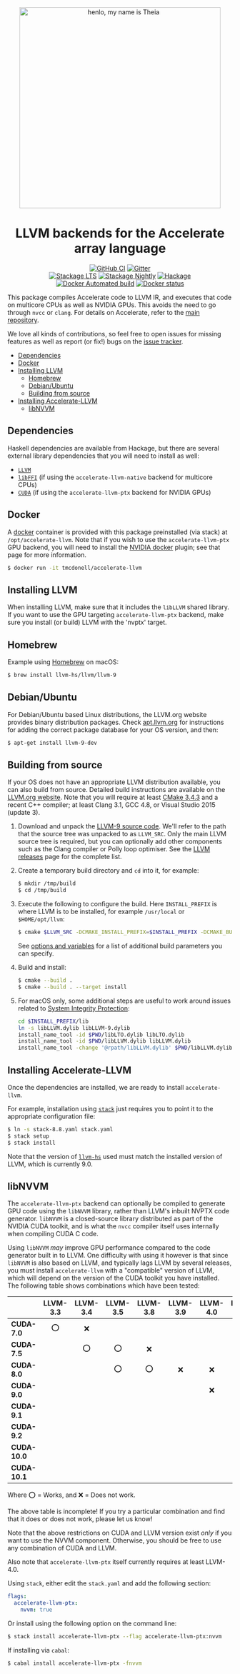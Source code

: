 <div align="center">
<img width="450" src="https://github.com/AccelerateHS/accelerate/raw/master/images/accelerate-logo-text-v.png?raw=true" alt="henlo, my name is Theia"/>

# LLVM backends for the Accelerate array language

[![GitHub CI](https://github.com/tmcdonell/accelerate-llvm/workflows/CI/badge.svg)](https://github.com/tmcdonell/accelerate-llvm/actions)
[![Gitter](https://img.shields.io/gitter/room/nwjs/nw.js.svg)](https://gitter.im/AccelerateHS/Lobby)
<br>
[![Stackage LTS](https://stackage.org/package/accelerate-llvm/badge/lts)](https://stackage.org/lts/package/accelerate-llvm)
[![Stackage Nightly](https://stackage.org/package/accelerate-llvm/badge/nightly)](https://stackage.org/nightly/package/accelerate-llvm)
[![Hackage](https://img.shields.io/hackage/v/accelerate-llvm.svg)](https://hackage.haskell.org/package/accelerate-llvm)
<br>
[![Docker Automated build](https://img.shields.io/docker/automated/tmcdonell/accelerate-llvm.svg)](https://hub.docker.com/r/tmcdonell/accelerate-llvm/)
[![Docker status](https://images.microbadger.com/badges/image/tmcdonell/accelerate-llvm.svg)](https://microbadger.com/images/tmcdonell/accelerate-llvm)

</div>

This package compiles Accelerate code to LLVM IR, and executes that code on
multicore CPUs as well as NVIDIA GPUs. This avoids the need to go through `nvcc`
or `clang`. For details on Accelerate, refer to the [main repository][GitHub].

We love all kinds of contributions, so feel free to open issues for missing
features as well as report (or fix!) bugs on the [issue tracker][Issues].

  [GitHub]:  https://github.com/AccelerateHS/accelerate
  [Issues]:  https://github.com/AccelerateHS/accelerate/issues


 * [Dependencies](#dependencies)
 * [Docker](#docker)
 * [Installing LLVM](#installing-llvm)
   * [Homebrew](#homebrew)
   * [Debian/Ubuntu](#debianubuntu)
   * [Building from source](#building-from-source)
 * [Installing Accelerate-LLVM](#installing-accelerate-llvm)
   * [libNVVM](#libNVVM)


Dependencies
------------

Haskell dependencies are available from Hackage, but there are several external
library dependencies that you will need to install as well:

 * [`LLVM`](http://llvm.org)
 * [`libFFI`](http://sourceware.org/libffi/) (if using the `accelerate-llvm-native` backend for multicore CPUs)
 * [`CUDA`](https://developer.nvidia.com/cuda-downloads) (if using the `accelerate-llvm-ptx` backend for NVIDIA GPUs)


Docker
------

A [docker](https://www.docker.com) container is provided with this package
preinstalled (via stack) at `/opt/accelerate-llvm`. Note that if you wish to use
the `accelerate-llvm-ptx` GPU backend, you will need to install the [NVIDIA
docker](https://github.com/NVIDIA/nvidia-docker) plugin; see that page for more
information.

```sh
$ docker run -it tmcdonell/accelerate-llvm
```


Installing LLVM
---------------

When installing LLVM, make sure that it includes the `libLLVM` shared library.
If you want to use the GPU targeting `accelerate-llvm-ptx` backend, make sure
you install (or build) LLVM with the 'nvptx' target.

## Homebrew

Example using [Homebrew](http://brew.sh) on macOS:

```sh
$ brew install llvm-hs/llvm/llvm-9
```

## Debian/Ubuntu

For Debian/Ubuntu based Linux distributions, the LLVM.org website provides
binary distribution packages. Check [apt.llvm.org](http://apt.llvm.org) for
instructions for adding the correct package database for your OS version, and
then:

```sh
$ apt-get install llvm-9-dev
```

## Building from source

If your OS does not have an appropriate LLVM distribution available, you can also build from source. Detailed build instructions are available on the [LLVM.org website](http://releases.llvm.org/6.0.0/docs/CMake.html). Note that you will require at least [CMake 3.4.3](http://www.cmake.org/cmake/resources/software.html) and a recent C++ compiler; at least Clang 3.1, GCC 4.8, or Visual Studio 2015 (update 3).

  1. Download and unpack the [LLVM-9 source code](https://github.com/llvm/llvm-project/releases/download/llvmorg-9.0.1/llvm-9.0.1.src.tar.xz). We'll refer to
     the path that the source tree was unpacked to as `LLVM_SRC`. Only the main
     LLVM source tree is required, but you can optionally add other components
     such as the Clang compiler or Polly loop optimiser. See the [LLVM releases](http://releases.llvm.org/download.html#9.0.1)
     page for the complete list.

  2. Create a temporary build directory and `cd` into it, for example:
     ```sh
     $ mkdir /tmp/build
     $ cd /tmp/build
     ```

  3. Execute the following to configure the build. Here `INSTALL_PREFIX` is
     where LLVM is to be installed, for example `/usr/local` or
     `$HOME/opt/llvm`:
     ```sh
     $ cmake $LLVM_SRC -DCMAKE_INSTALL_PREFIX=$INSTALL_PREFIX -DCMAKE_BUILD_TYPE=Release -DLLVM_ENABLE_ASSERTIONS=ON -DLLVM_BUILD_LLVM_DYLIB=ON -DLLVM_LINK_LLVM_DYLIB=ON
     ```
     See [options and variables](http://llvm.org/docs/CMake.html#options-and-variables)
     for a list of additional build parameters you can specify.

  4. Build and install:
     ```sh
     $ cmake --build .
     $ cmake --build . --target install
     ```

  5. For macOS only, some additional steps are useful to work around issues related
     to [System Integrity Protection](https://en.wikipedia.org/wiki/System_Integrity_Protection):
     ```sh
     cd $INSTALL_PREFIX/lib
     ln -s libLLVM.dylib libLLVM-9.dylib
     install_name_tool -id $PWD/libLTO.dylib libLTO.dylib
     install_name_tool -id $PWD/libLLVM.dylib libLLVM.dylib
     install_name_tool -change '@rpath/libLLVM.dylib' $PWD/libLLVM.dylib libLTO.dylib
     ```


Installing Accelerate-LLVM
--------------------------

Once the dependencies are installed, we are ready to install `accelerate-llvm`.

For example, installation using [`stack`](http://docs.haskellstack.org/en/stable/README.html)
just requires you to point it to the appropriate configuration file:
```sh
$ ln -s stack-8.8.yaml stack.yaml
$ stack setup
$ stack install
```

Note that the version of [`llvm-hs`](https://hackage.haskell.org/package/llvm-hs)
used must match the installed version of LLVM, which is currently 9.0.


## libNVVM

The `accelerate-llvm-ptx` backend can optionally be compiled to generate GPU
code using the `libNVVM` library, rather than LLVM's inbuilt NVPTX code
generator. `libNVVM` is a closed-source library distributed as part of the
NVIDIA CUDA toolkit, and is what the `nvcc` compiler itself uses internally when
compiling CUDA C code.

Using `libNVVM` _may_ improve GPU performance compared to the code generator
built in to LLVM. One difficulty with using it however is that since `libNVVM`
is also based on LLVM, and typically lags LLVM by several releases, you must
install `accelerate-llvm` with a "compatible" version of LLVM, which will depend
on the version of the CUDA toolkit you have installed. The following table shows
combinations which have been tested:

|               | LLVM-3.3 | LLVM-3.4 | LLVM-3.5 | LLVM-3.8 | LLVM-3.9 | LLVM-4.0 | LLVM-5.0 | LLVM-6.0 | LLVM-7 | LLVM-8 | LLVM-9 |
| ------------- | :------: | :------: | :------: | :------: | :------: | :------: | :------: | :------: | :----: | :----: | :----: |
| **CUDA-7.0**  | ⭕       | ❌       |          |          |          |          |          |          |        |        |        |
| **CUDA-7.5**  |          | ⭕       | ⭕       | ❌       |          |          |          |          |        |        |        |
| **CUDA-8.0**  |          |          | ⭕       | ⭕       | ❌       | ❌       |          |          |        |        |        |
| **CUDA-9.0**  |          |          |          |          |          | ❌       | ❌       |          |        |        |        |
| **CUDA-9.1**  |          |          |          |          |          |          |          |          |        |        |        |
| **CUDA-9.2**  |          |          |          |          |          |          |          |          |        |        |        |
| **CUDA-10.0** |          |          |          |          |          |          |          |          |        |        |        |
| **CUDA-10.1** |          |          |          |          |          |          |          |          |        |        |        |

Where ⭕ = Works, and ❌ = Does not work.

The above table is incomplete! If you try a particular combination and find that
it does or does not work, please let us know!

Note that the above restrictions on CUDA and LLVM version exist _only_ if you
want to use the NVVM component. Otherwise, you should be free to use any
combination of CUDA and LLVM.

Also note that `accelerate-llvm-ptx` itself currently requires at least LLVM-4.0.

Using `stack`, either edit the `stack.yaml` and add the following section:

```yaml
flags:
  accelerate-llvm-ptx:
    nvvm: true
```

Or install using the following option on the command line:

```sh
$ stack install accelerate-llvm-ptx --flag accelerate-llvm-ptx:nvvm
```

If installing via `cabal`:

```sh
$ cabal install accelerate-llvm-ptx -fnvvm
```

